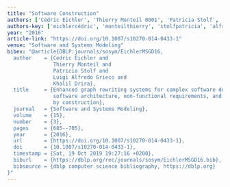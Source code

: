 ```yaml
---
title: "Software Construction"
authors: ['Cédric Eichler', 'Thierry Monteil 0001', 'Patricia Stolf', 'Luigi Alfredo Grieco', 'Khalil Drira']
authors-key: ['eichlercédric', 'monteilthierry', 'stolfpatricia', 'alfredoluigi', 'drirakhalil']
year: "2016"
article-link: "https://doi.org/10.1007/s10270-014-0433-1"
venue: "Software and Systems Modeling"
bibex: "@article{DBLP:journals/sosym/EichlerMSGD16,
  author    = {Cedric Eichler and
               Thierry Monteil and
               Patricia Stolf and
               Luigi Alfredo Grieco and
               Khalil Drira},
  title     = {Enhanced graph rewriting systems for complex software domains - Dynamic
               software architecture, non-functional requirements, and correctness
               by construction},
  journal   = {Software and Systems Modeling},
  volume    = {15},
  number    = {3},
  pages     = {685--705},
  year      = {2016},
  url       = {https://doi.org/10.1007/s10270-014-0433-1},
  doi       = {10.1007/s10270-014-0433-1},
  timestamp = {Sat, 19 Oct 2019 19:27:16 +0200},
  biburl    = {https://dblp.org/rec/journals/sosym/EichlerMSGD16.bib},
  bibsource = {dblp computer science bibliography, https://dblp.org}
}"
---
```


